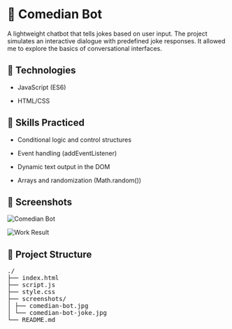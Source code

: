 # 🤖 Comedian Bot

A lightweight chatbot that tells jokes based on user input. The project simulates an interactive dialogue with predefined joke responses. It allowed me to explore the basics of conversational interfaces.

## 🚀 Technologies
- JavaScript (ES6)

- HTML/CSS

## 🧠 Skills Practiced
- Conditional logic and control structures

- Event handling (addEventListener)

- Dynamic text output in the DOM

- Arrays and randomization (Math.random())

## 📸 Screenshots

![Comedian Bot](./screenshots/comedian-bot.jpg)

![Work Result](./screenshots/comedian-bot-joke.jpg)

## 📁 Project Structure
<pre>
./
├── index.html
├── script.js
├── style.css
├── screenshots/
│ ├── comedian-bot.jpg
│ └── comedian-bot-joke.jpg
└── README.md
</pre>